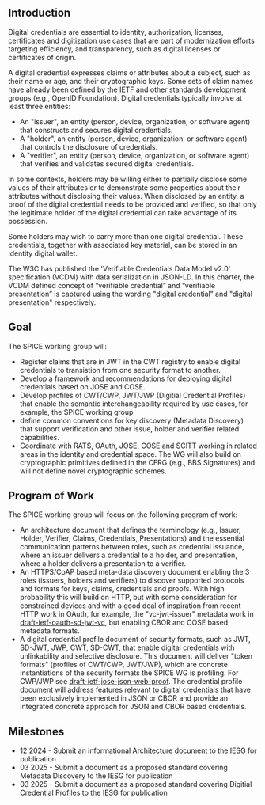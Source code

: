 ## Introduction

Digital credentials are essential to identity, authorization, licenses, certificates and digitization use cases that are part of modernization efforts targeting efficiency, and transparency, such as digital licenses or certificates of origin.

A digital credential expresses claims or attributes about a subject, such as their name or age, and their cryptographic keys.
Some sets of claim names have already been defined by the IETF and other standards development groups (e.g., OpenID Foundation).
Digital credentials typically involve at least three entities:

- An "issuer", an entity (person, device, organization, or software agent) that constructs and secures digital credentials.
- A "holder", an entity (person, device, organization, or software agent) that controls the disclosure of credentials.
- A "verifier", an entity (person, device, organization, or software agent) that verifies and validates secured digital credentials.

In some contexts, holders may be willing either to partially disclose some values of their attributes or to demonstrate some properties about their attributes without disclosing their values. When disclosed by an entity, a proof of the digital credential needs to be provided and verified, so that only the legitimate holder of the digital credential can take advantage of its possession.

Some holders may wish to carry more than one digital credential.
These credentials, together with associated key material, can be stored in an identity digital wallet.

The W3C has published the 'Verifiable Credentials Data Model v2.0' specification (VCDM) with data serialization in JSON-LD.
In this charter, the VCDM defined concept of “verifiable credential” and “verifiable presentation” is captured using the wording "digital credential" and "digital presentation" respectively.

## Goal

The SPICE working group will:

- Register claims that are in JWT in the CWT registry to enable digital credentials to transistion from one security format to another.
- Develop a framework and recommendations for deploying digital credentials based on JOSE and COSE.
- Develop profiles of CWT/CWP, JWT/JWP (Digitial Credential Profiles) that enable the semantic interchangeability required by use cases, for example, the SPICE working group 
- define common conventions for key discovery (Metadata Discovery) that support verification and other issue, holder and verifier related capabilities.
- Coordinate with RATS, OAuth, JOSE, COSE and SCITT working in related areas in the identity and credential space.  The WG will also build on cryptographic primitives defined in the CFRG (e.g., BBS Signatures) and will not define novel cryptographic schemes.

## Program of Work

The SPICE working group will focus on the following program of work:

* An architecture document that defines the terminology (e.g., Issuer, Holder, Verifier, Claims, Credentials, Presentations) and the essential communication patterns between roles, such as credential issuance, where an issuer delivers a credential to a holder, and presentation, where a holder delivers a presentation to a verifier. 
* An HTTPS/CoAP based meta-data discovery document enabling the 3 roles (issuers, holders and verifiers) to discover supported protocols and formats for keys, claims, credentials and proofs. With high probability this will build on HTTP, but with some consideration for constrained devices and with a good deal of inspiration from recent HTTP work in OAuth, for example, the "vc-jwt-issuer" metadata work in [draft-ietf-oauth-sd-jwt-vc](https://datatracker.ietf.org/doc/draft-ietf-oauth-sd-jwt-vc/), but enabling CBOR and COSE based metadata formats.
* A digital credential profile document of security formats, such as JWT, SD-JWT, JWP, CWT, SD-CWT, that enable digital credentials with unlinkability and selective disclosure. This document will deliver "token formats" (profiles of CWT/CWP, JWT/JWP), which are concrete instantiations of the security formats the SPICE WG is profiling. For CWP/JWP see [draft-ietf-jose-json-web-proof](https://datatracker.ietf.org/doc/draft-ietf-jose-json-web-proof/). The credential profile document will address features relevant to digital credentials that have been exclusively implemented in JSON or CBOR and provide an integrated concrete approach for JSON and CBOR based credentials.

## Milestones

- 12 2024 - Submit an informational Architecture document to the IESG for publication
- 03 2025 - Submit a document as a proposed standard covering Metadata Discovery to the IESG for publication
- 03 2025 - Submit a document as a proposed standard covering Digitial Credential Profiles to the IESG for publication



